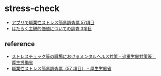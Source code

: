 # stress-check

- [アプリで職業性ストレス簡易調査票 57項目](https://code4fukui.github.io/stress-check/)
- [はたらく主観的価値についての調査 3項目](https://code4fukui.github.io/stress-check/?name=workwellb-check)

## reference

- [ストレスチェック等の職場におけるメンタルヘルス対策・過重労働対策等｜厚生労働省](https://www.mhlw.go.jp/bunya/roudoukijun/anzeneisei12/index.html)
- [職業性ストレス簡易調査票（57 項目） - 厚生労働省](https://www.mhlw.go.jp/bunya/roudoukijun/anzeneisei12/dl/stress-check_j.pdf)
